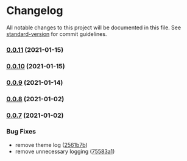 # Changelog

All notable changes to this project will be documented in this file. See [standard-version](https://github.com/conventional-changelog/standard-version) for commit guidelines.

### [0.0.11](https://github.com/Stuff-Mods/MHWItemBoxTracker/compare/v0.0.10...v0.0.11) (2021-01-15)

### [0.0.10](https://github.com/SupaStuff/MHWItemBoxTracker/compare/v0.0.9...v0.0.10) (2021-01-15)

### [0.0.9](https://github.com/SupaStuff/MHWItemBoxTracker/compare/v0.0.8...v0.0.9) (2021-01-14)

### [0.0.8](https://github.com/SupaStuff/MHWItemBoxTracker/compare/v0.0.7...v0.0.8) (2021-01-02)

### [0.0.7](https://github.com/SupaStuff/MHWItemBoxTracker/compare/v0.0.6...v0.0.7) (2021-01-02)


### Bug Fixes

* remove theme log ([2561b7b](https://github.com/SupaStuff/MHWItemBoxTracker/commit/2561b7be0e7c2a4a8e1ace6b554a1a9becf8bf58))
* remove unnecessary logging ([75583a1](https://github.com/SupaStuff/MHWItemBoxTracker/commit/75583a1cbdd1b620d471b424f0c7c35d8a8ba174))
